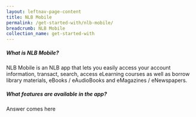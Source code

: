 ```yaml
---
layout: leftnav-page-content
title: NLB Mobile
permalink: /get-started-with/nlb-mobile/
breadcrumb: NLB Mobile
collection_name: get-started-with
---
```

<!--- Q1 What is NLB Mobile -->
<div class="col is-large bp-accordion-header padding has-icons-right field has-addons is-marginless">
	<div class="col is-expanded is-fullwidth is-paddingless">
		<h5 class="has-text-grey-dark is-marginless"><b>What is NLB Mobile?</b></h5>
	</div>
	<span class="sgds-icon sgds-icon-plus is-size-4 bp-accordion-button"></span>
</div>
<div id="accordion-body-0" class="col padding bp-accordion-body">
	<div class="bp-container is-full padding--top--lg padding--bottom" style="width: 100%">
		<div class="row is-multiline">
			<div class="col is-4 padding--right--xl padding--bottom">
				<div class="margin--top--none">NLB Mobile is an NLB app that lets you easily access your account information, transact, search, access eLearning courses as well as borrow library materials, eBooks / eAudioBooks and eMagazines / eNewspapers.</div>
			</div>
		</div>
	</div>
</div>

<!--- Q2 What features are available in the app?  -->
<div class="col is-large bp-accordion-header padding has-icons-right field has-addons is-marginless">
	<div class="col is-expanded is-fullwidth is-paddingless">
		<h5 class="has-text-grey-dark is-marginless"><b>What features are available in the app?</b></h5>
	</div>
	<span class="sgds-icon sgds-icon-plus is-size-4 bp-accordion-button"></span>
</div>
<div id="accordion-body-0" class="col padding bp-accordion-body">
	<div class="bp-container is-full padding--top--lg padding--bottom" style="width: 100%">
		<div class="row is-multiline">
			<div class="col is-4 padding--right--xl padding--bottom">
				<div class="margin--top--none">Answer comes here</div>
			</div>
		</div>
	</div>
</div>